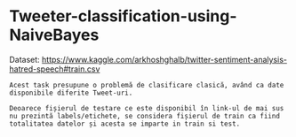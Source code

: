 # Tweeter-classification-using-NaiveBayes

Dataset: https://www.kaggle.com/arkhoshghalb/twitter-sentiment-analysis-hatred-speech#train.csv

    Acest task presupune o problemă de clasificare clasică, având ca date disponibile diferite Tweet-uri.
    
    Deoarece fișierul de testare ce este disponibil în link-ul de mai sus nu prezintă labels/etichete, se considera fișierul de train ca fiind totalitatea datelor și acesta se imparte in train si test.
